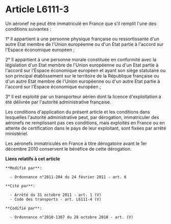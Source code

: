 # Article L6111-3

Un aéronef ne peut être immatriculé en France que s'il remplit l'une des conditions suivantes :

1° Il appartient à une personne physique française ou ressortissante d'un autre Etat membre de l'Union européenne ou d'un
Etat partie à l'accord sur l'Espace économique européen ;

2° Il appartient à une personne morale constituée en conformité avec la législation d'un Etat membre de l'Union européenne ou
d'un Etat partie à l'accord sur l'Espace économique européen et ayant son siège statutaire ou son principal établissement sur
le territoire de la République française ou d'un autre Etat membre de l'Union européenne ou d'un autre Etat partie à l'accord
sur l'Espace économique européen ;

3° Il est exploité par un transporteur aérien dont la licence d'exploitation a été délivrée par l'autorité administrative
française.

Les conditions d'application du présent article et les conditions dans lesquelles l'autorité administrative peut, par
dérogation, immatriculer des aéronefs ne remplissant pas ces conditions, mais exploités en France ou en attente de
certification dans le pays de leur exploitant, sont fixées par arrêté ministériel.

Les aéronefs immatriculés en France à titre dérogatoire avant le 1er décembre 2010 conservent le bénéfice de cette
dérogation.

**Liens relatifs à cet article**

	**Modifié par**:

	  - Ordonnance n°2011-204 du 24 février 2011 - art. 6

	**Cité par**:

	  - Arrêté du 31 octobre 2011 - art. 1 (V)
	  - Code des transports - art. L6111-4 (V)

	**Codifié par**:

	  - Ordonnance n°2010-1307 du 28 octobre 2010 - art. (V)
